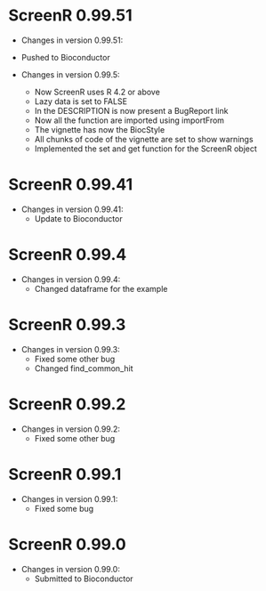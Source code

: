 # ScreenR 0.99.51
* Changes in version 0.99.51:
 * Pushed to Bioconductor

* Changes in version 0.99.5:
  * Now ScreenR uses R 4.2 or above
  * Lazy data is set to FALSE
  * In the DESCRIPTION is now present a BugReport link
  * Now all the function are imported using importFrom
  * The vignette has now the BiocStyle
  * All chunks of code of the vignette are set to show warnings
  * Implemented the set and get function for the ScreenR object
  
  
# ScreenR 0.99.41  
* Changes in version 0.99.41:
  * Update to Bioconductor

# ScreenR 0.99.4
* Changes in version 0.99.4:
  * Changed dataframe for the example

# ScreenR 0.99.3
* Changes in version 0.99.3:
  * Fixed some other bug 
  * Changed find_common_hit

# ScreenR 0.99.2
* Changes in version 0.99.2:
  * Fixed some other bug 


# ScreenR 0.99.1
* Changes in version 0.99.1:
  * Fixed some bug 

# ScreenR 0.99.0
* Changes in version 0.99.0:
  * Submitted to Bioconductor 
